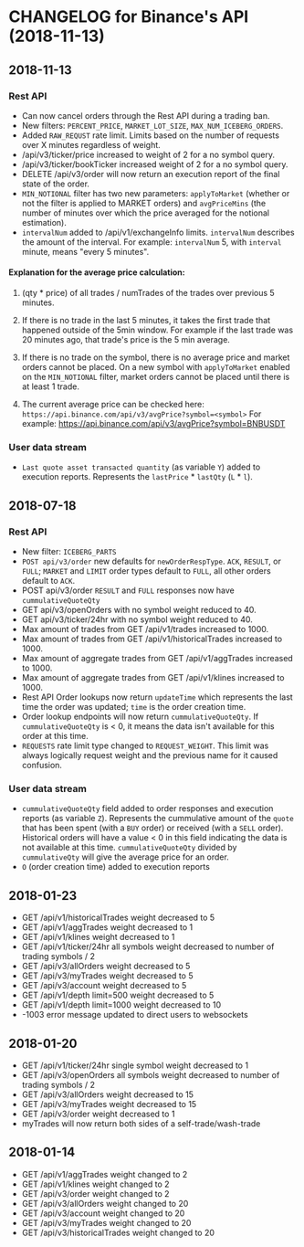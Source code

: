 # CHANGELOG for Binance's API (2018-11-13)
## 2018-11-13
### Rest API
  * Can now cancel orders through the Rest API during a trading ban.
  * New filters: `PERCENT_PRICE`, `MARKET_LOT_SIZE`, `MAX_NUM_ICEBERG_ORDERS`.
  * Added `RAW_REQUST` rate limit. Limits based on the number of requests over X minutes regardless of weight.
  * /api/v3/ticker/price increased to weight of 2 for a no symbol query.
  * /api/v3/ticker/bookTicker increased weight of 2 for a no symbol query.
  * DELETE /api/v3/order will now return an execution report of the final state of the order.
  * `MIN_NOTIONAL` filter has two new parameters: `applyToMarket` (whether or not the filter is applied to MARKET orders) and `avgPriceMins` (the number of minutes over which the price averaged for the notional estimation). 
  * `intervalNum` added to /api/v1/exchangeInfo limits. `intervalNum` describes the amount of the interval. For example: `intervalNum` 5, with `interval` minute, means "every 5 minutes".
  
#### Explanation for the average price calculation:
  1. (qty * price) of all trades / numTrades of the trades over previous 5 minutes.

  2. If there is no trade in the last 5 minutes, it takes the first trade that happened outside of the 5min window. For example if the last trade was 20 minutes ago, that trade's price is the 5 min average.

  3. If there is no trade on the symbol, there is no average price and market orders cannot be placed.
     On a new symbol with `applyToMarket` enabled on the `MIN_NOTIONAL` filter, market orders cannot be placed until there is at least 1 trade.

  4. The current average price can be checked here: `https://api.binance.com/api/v3/avgPrice?symbol=<symbol>`
     For example:
     https://api.binance.com/api/v3/avgPrice?symbol=BNBUSDT

### User data stream
  * `Last quote asset transacted quantity` (as variable `Y`) added to execution reports. Represents the `lastPrice` * `lastQty` (`L` * `l`).

## 2018-07-18
### Rest API
  *  New filter: `ICEBERG_PARTS`
  *  `POST api/v3/order` new defaults for `newOrderRespType`. `ACK`, `RESULT`, or `FULL`; `MARKET` and `LIMIT` order types default to `FULL`, all other orders default to `ACK`.
  *  POST api/v3/order `RESULT` and `FULL` responses now have `cummulativeQuoteQty`
  *  GET api/v3/openOrders with no symbol weight reduced to 40.
  *  GET api/v3/ticker/24hr with no symbol weight reduced to 40.
  *  Max amount of trades from GET /api/v1/trades increased to 1000.
  *  Max amount of trades from GET /api/v1/historicalTrades increased to 1000.
  *  Max amount of aggregate trades from GET /api/v1/aggTrades increased to 1000.
  *  Max amount of aggregate trades from GET /api/v1/klines increased to 1000.
  *  Rest API Order lookups now return `updateTime` which represents the last time the order was updated; `time` is the order creation time.
  *  Order lookup endpoints will now return `cummulativeQuoteQty`. If `cummulativeQuoteQty` is < 0, it means the data isn't available for this order at this time.
  *  `REQUESTS` rate limit type changed to `REQUEST_WEIGHT`. This limit was always logically request weight and the previous name for it caused confusion.

### User data stream
  *  `cummulativeQuoteQty` field added to order responses and execution reports (as variable `Z`). Represents the cummulative amount of the `quote` that has been spent (with a `BUY` order) or received (with a `SELL` order). Historical orders will have a value < 0 in this field indicating the data is not available at this time. `cummulativeQuoteQty` divided by `cummulativeQty` will give the average price for an order.
  *  `O` (order creation time) added to execution reports


## 2018-01-23
  * GET /api/v1/historicalTrades weight decreased to 5
  * GET /api/v1/aggTrades weight decreased to 1
  * GET /api/v1/klines weight decreased to 1
  * GET /api/v1/ticker/24hr all symbols weight decreased to number of trading symbols / 2
  * GET /api/v3/allOrders weight decreased to 5
  * GET /api/v3/myTrades weight decreased to 5
  * GET /api/v3/account weight decreased to 5
  * GET /api/v1/depth limit=500 weight decreased to 5
  * GET /api/v1/depth limit=1000 weight decreased to 10
  * -1003 error message updated to direct users to websockets

## 2018-01-20
  * GET /api/v1/ticker/24hr single symbol weight decreased to 1
  * GET /api/v3/openOrders all symbols weight decreased to number of trading symbols / 2
  * GET /api/v3/allOrders weight decreased to 15
  * GET /api/v3/myTrades weight decreased to 15
  * GET /api/v3/order weight decreased to 1
  * myTrades will now return both sides of a self-trade/wash-trade

## 2018-01-14
  * GET /api/v1/aggTrades weight changed to 2
  * GET /api/v1/klines weight changed to 2
  * GET /api/v3/order weight changed to 2
  * GET /api/v3/allOrders weight changed to 20
  * GET /api/v3/account weight changed to 20
  * GET /api/v3/myTrades weight changed to 20
  * GET /api/v3/historicalTrades weight changed to 20

